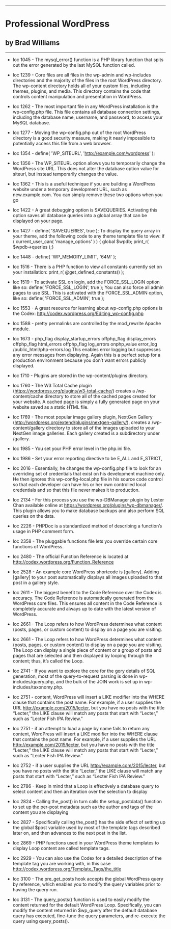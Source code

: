 
---
#  Professional WordPress
## by Brad Williams
---

 - loc 1045 - The mysql_error() function is a PHP library function that spits out the error generated by the last MySQL function called.

 - loc 1239 - Core files are all files in the wp-admin and wp-includes directories and the majority of the files in the root WordPress directory. The wp-content directory holds all of your custom files, including themes, plugins, and media. This directory contains the code that controls content manipulation and presentation in WordPress.

 - loc 1262 - The most important file in any WordPress installation is the wp-config.php file. This file contains all database connection settings, including the database name, username, and password, to access your MySQL database.

 - loc 1277 - Moving the wp-config.php out of the root WordPress directory is a good security measure, making it nearly impossible to potentially access this file from a web browser.

 - loc 1354 - define( 'WP_SITEURL', 'http://example.com/wordpress' );

 - loc 1356 - The WP_SITEURL option allows you to temporarily change the WordPress site URL. This does not alter the database option value for siteurl, but instead temporarily changes the value.

 - loc 1362 - This is a useful technique if you are building a WordPress website under a temporary development URL, such as new.example.com. You can simply remove these two options when you go

 - loc 1422 - A great debugging option is SAVEQUERIES. Activating this option saves all database queries into a global array that can be displayed on your page.

 - loc 1427 - define( 'SAVEQUERIES', true ); To display the query array in your theme, add the following code to any theme template file to view: if ( current_user_can( 'manage_options' ) ) {   global $wpdb;   print_r( $wpdb->queries );}

 - loc 1448 - define( 'WP_MEMORY_LIMIT', '64M' );

 - loc 1516 - There is a PHP function to view all constants currently set on your installation: print_r( @get_defined_constants() );

 - loc 1519 - To activate SSL on login, add the FORCE_SSL_LOGIN option like so: define( 'FORCE_SSL_LOGIN', true ); You can also force all admin pages to use SSL. This is activated with the FORCE_SSL_ADMIN option, like so: define( 'FORCE_SSL_ADMIN', true );

 - loc 1553 - A great resource for learning about wp-config.php options is the Codex: http://codex.wordpress.org/Editing_wp-config.php

 - loc 1588 - pretty permalinks are controlled by the mod_rewrite Apache module.

 - loc 1673 - php_flag display_startup_errors offphp_flag display_errors offphp_flag html_errors offphp_flag  log_errors onphp_value error_log /public_html/php-errors.log This enables error logging but suppresses any error messages from displaying. Again this is a perfect setup for a production environment because you don’t want errors publicly displayed.

 - loc 1710 - Plugins are stored in the wp-content/plugins directory.

 - loc 1760 - The W3 Total Cache plugin (https://wordpress.org/plugins/w3-total-cache/) creates a /wp-content/cache directory to store all of the cached pages created for your website. A cached page is simply a fully generated page on your website saved as a static HTML file.

 - loc 1769 - The most popular image gallery plugin, NextGen Gallery (http://wordpress.org/extend/plugins/nextgen-gallery/), creates a /wp-content/gallery directory to store all of the images uploaded to your NextGen image galleries. Each gallery created is a subdirectory under /gallery.

 - loc 1985 - You set your PHP error level in the php.ini file.

 - loc 1986 - Set your error reporting directive to be E_ALL and E_STRICT,

 - loc 2016 - Essentially, he changes the wp-config.php file to look for an overriding set of credentials that exist on his development machine only. He then ignores this wp-config-local.php file in his source code control so that each developer can have his or her own controlled local credentials and so that this file never makes it to production.

 - loc 2134 - For this process you use the wp-DBManager plugin by Lester Chan available online at https://wordpress.org/plugins/wp-dbmanager/. This plugin allows you to make database backups and also perform SQL queries on the data.

 - loc 2226 - PHPDoc is a standardized method of describing a function’s usage in PHP comment form.

 - loc 2358 - The pluggable functions file lets you override certain core functions of WordPress.

 - loc 2480 - The official Function Reference is located at http://codex.wordpress.org/Function_Reference

 - loc 2528 - An example core WordPress shortcode is [gallery]. Adding [gallery] to your post automatically displays all images uploaded to that post in a gallery style.

 - loc 2611 - The biggest benefit to the Code Reference over the Codex is accuracy. The Code Reference is automatically generated from the WordPress core files. This ensures all content in the Code Reference is completely accurate and always up to date with the latest version of WordPress.

 - loc 2661 - The Loop refers to how WordPress determines what content (posts, pages, or custom content) to display on a page you are visiting.

 - loc 2661 - The Loop refers to how WordPress determines what content (posts, pages, or custom content) to display on a page you are visiting. The Loop can display a single piece of content or a group of posts and pages that are selected and then displayed by looping through the content; thus, it’s called the Loop.

 - loc 2741 - If you want to explore the core for the gory details of SQL generation, most of the query-to-request parsing is done in wp-includes/query.php, and the bulk of the JOIN work is set up in wp-includes/taxonomy.php.

 - loc 2751 - content, WordPress will insert a LIKE modifier into the WHERE clause that contains the post name. For example, if a user supplies the URL http://example.com/2015/lecter, but you have no posts with the title “Lecter,” the LIKE clause will match any posts that start with “Lecter,” such as “Lecter Fish IPA Review.”

 - loc 2751 - if an attempt to load a page by name fails to return any content, WordPress will insert a LIKE modifier into the WHERE clause that contains the post name. For example, if a user supplies the URL http://example.com/2015/lecter, but you have no posts with the title “Lecter,” the LIKE clause will match any posts that start with “Lecter,” such as “Lecter Fish IPA Review.”

 - loc 2752 - if a user supplies the URL http://example.com/2015/lecter, but you have no posts with the title “Lecter,” the LIKE clause will match any posts that start with “Lecter,” such as “Lecter Fish IPA Review.”

 - loc 2786 - Keep in mind that a Loop is effectively a database query to select content and then an iteration over the selection to display

 - loc 2824 - Calling the_post() in turn calls the setup_postdata() function to set up the per-post metadata such as the author and tags of the content you are displaying

 - loc 2827 - Specifically calling the_post() has the side effect of setting up the global $post variable used by most of the template tags described later on, and then advances to the next post in the list.

 - loc 2869 - PHP functions used in your WordPress theme templates to display Loop content are called template tags.

 - loc 2929 - You can also use the Codex for a detailed description of the template tag you are working with, in this case http://codex.wordpress.org/Template_Tags/the_title

 - loc 3100 - The pre_get_posts hook accepts the global WordPress query by reference, which enables you to modify the query variables prior to having the query run.

 - loc 3131 - The query_posts() function is used to easily modify the content returned for the default WordPress Loop. Specifically, you can modify the content returned in $wp_query after the default database query has executed, fine-tune the query parameters, and re-execute the query using query_posts().

